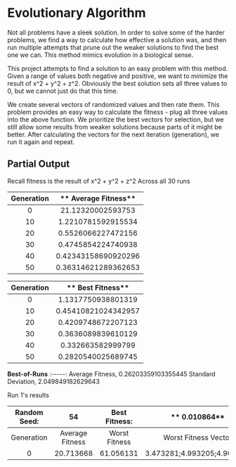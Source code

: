 # Evolutionary Algorithm
Not all problems have a sleek solution. In order to solve some of the harder problems, we find a way to calculate how effective a solution was, and then run multiple attempts that prune out the weaker solutions to find the best one we can. This method mimics evolution in a biological sense.

This project attempts to find a solution to an easy problem with this method. Given a range of values both negative and positive, we want to minimize the result of x^2 + y^2 + z^2. Obviously the best solution sets all three values to 0, but we cannot just do that this time.

We create several vectors of randomized values and then rate them. This problem provides an easy way to calculate the fitness - plug all three values into the above function. We prioritize the best vectors for selection, but we still allow some results from weaker solutions because parts of it might be better. After calculating the vectors for the next iteration (generation), we run it again and repeat.



## Partial Output
Recall fitness is the result of x^2 + y^2 + z^2
Across all 30 runs

**Generation**|** Average Fitness**
:-----:|:-----:
0| 21.12320002593753
10| 1.2210781592915534
20| 0.5526066227472156
30| 0.4745854224740938
40| 0.42343158690920296
50| 0.36314621289362653

**Generation**|** Best Fitness**
:-----:|:-----:
0| 1.1317750938801319
10| 0.45410821024342957
20| 0.4209748672207123
30| 0.3636089839610129
40| 0.332663582999799
50| 0.2820540025689745

**Best-of-Runs**
:-----:
Average Fitness, 0.26203359103355445
Standard Deviation, 2.049849182629643

Run 1's results

**Random Seed:**|**54**|**Best Fitness:**|** 0.010864**|** Best Vector: 0.75131;-0.005082;0.072068**
:-----:|:-----:|:-----:|:-----:|:-----:
Generation| Average Fitness| Worst Fitness| Worst Fitness Vector| Best Fitness
0| 20.713668| 61.056131| 3.473281;4.993205;4.905135| 1.349053
